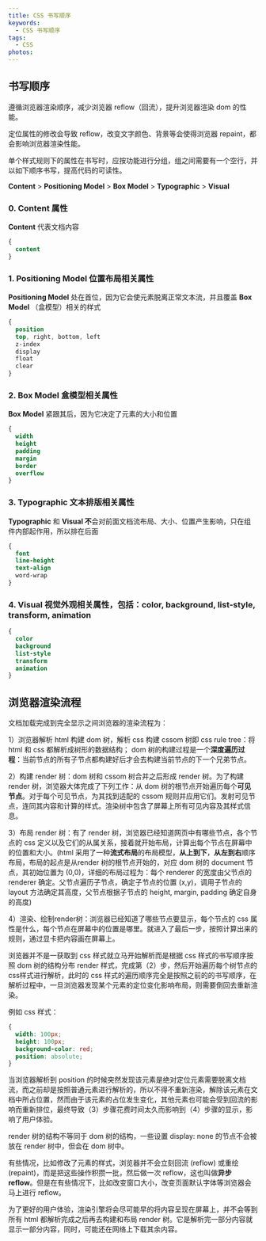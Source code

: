 ```yaml
---
title: CSS 书写顺序
keywords:
  - CSS 书写顺序
tags:
  - CSS
photos:
---
```


## 书写顺序

遵循浏览器渲染顺序，减少浏览器 reflow（回流），提升浏览器渲染 dom 的性能。

定位属性的修改会导致 reflow，改变文字颜色、背景等会使得浏览器 repaint，都会影响浏览器渲染性能。

单个样式规则下的属性在书写时，应按功能进行分组，组之间需要有一个空行，并以如下顺序书写，提高代码的可读性。

**Content** > **Positioning Model** > **Box Model** > **Typographic** > **Visual**

### 0. Content 属性

**Content** 代表文档内容

```css
{
  content
}
```

### 1. Positioning Model 位置布局相关属性

**Positioning Model** 处在首位，因为它会使元素脱离正常文本流，并且覆盖 **Box Model** （盒模型）相关的样式

```css
{
  position
  top, right, bottom, left
  z-index
  display
  float
  clear
}
```

### 2. Box Model 盒模型相关属性

**Box Model** 紧跟其后，因为它决定了元素的大小和位置

```css
{
  width
  height
  padding
  margin
  border
  overflow
}
```

### 3. Typographic 文本排版相关属性

**Typographic** 和 **Visual 不**会对前面文档流布局、大小、位置产生影响，只在组件内部起作用，所以排在后面

```css
{
  font
  line-height
  text-align
  word-wrap
}
```

### 4. Visual 视觉外观相关属性，包括：color, background, list-style, transform, animation

```css
{
  color
  background
  list-style
  transform
  animation
}
```

## 浏览器渲染流程

文档加载完成到完全显示之间浏览器的渲染流程为：

1）浏览器解析 html 构建 dom 树，解析 css 构建 cssom 树即 css rule tree：将 html 和 css 都解析成树形的数据结构； dom 树的构建过程是一个**深度遍历过程**：当前节点的所有子节点都构建好后才会去构建当前节点的下一个兄弟节点。

2）构建 render 树：dom 树和 cssom 树合并之后形成 render 树。为了构建 render 树，浏览器大体完成了下列工作：从 dom 树的根节点开始遍历每个**可见节点**。对于每个可见节点，为其找到适配的 cssom 规则并应用它们。发射可见节点，连同其内容和计算的样式。渲染树中包含了屏幕上所有可见内容及其样式信息。

3）布局 render 树：有了 render 树，浏览器已经知道网页中有哪些节点，各个节点的 css 定义以及它们的从属关系，接着就开始布局，计算出每个节点在屏幕中的位置和大小。(html 采用了一种**流式布局**的布局模型，**从上到下**，**从左到右**顺序布局，布局的起点是从render 树的根节点开始的，对应 dom 树的 document 节点，其初始位置为 (0,0)，详细的布局过程为：每个 renderer 的宽度由父节点的 renderer 确定。父节点遍历子节点，确定子节点的位置 (x,y)，调用子节点的 layout 方法确定其高度，父节点根据子节点的 height, margin, padding 确定自身的高度)

4）渲染、绘制render树：浏览器已经知道了哪些节点要显示，每个节点的 css 属性是什么，每个节点在屏幕中的位置是哪里。就进入了最后一步，按照计算出来的规则，通过显卡把内容画在屏幕上。

浏览器并不是一获取到 css 样式就立马开始解析而是根据 css 样式的书写顺序按照 dom 树的结构分布 render 样式，完成第（2）步，然后开始遍历每个树节点的css样式进行解析，此时的 css 样式的遍历顺序完全是按照之前的的书写顺序，在解析过程中，一旦浏览器发现某个元素的定位变化影响布局，则需要倒回去重新渲染。

例如 css 样式：

```css
{
  width: 100px;
  height: 100px;
  background-color: red;
  position: absolute;
}
```

当浏览器解析到 position 的时候突然发现该元素是绝对定位元素需要脱离文档流，而之前却是按照普通元素进行解析的，所以不得不重新渲染，解除该元素在文档中所占位置，然而由于该元素的占位发生变化，其他元素也可能会受到回流的影响而重新排位，最终导致（3）步骤花费时间太久而影响到（4）步骤的显示，影响了用户体验。

render 树的结构不等同于 dom 树的结构，一些设置 display: none 的节点不会被放在 render 树中，但会在 dom 树中。

有些情况，比如修改了元素的样式，浏览器并不会立刻回流 (reflow) 或重绘 (repaint)，而是把这些操作积攒一批，然后做一次 reflow，这也叫做**异步 reflow**。但是在有些情况下，比如改变窗口大小，改变页面默认字体等浏览器会马上进行 reflow。

为了更好的用户体验，渲染引擎将会尽可能早的将内容呈现在屏幕上，并不会等到所有 html 都解析完成之后再去构建和布局 render 树。它是解析完一部分内容就显示一部分内容，同时，可能还在网络上下载其余内容。
